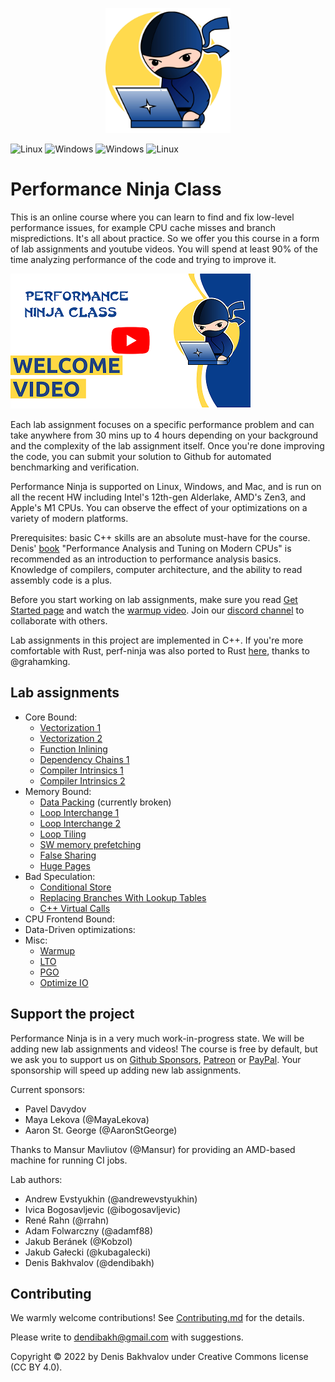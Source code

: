 <p align="center"> <img src="/logo.jpg" width=200> </p>

![Linux](https://github.com/dendibakh/perf-ninja/actions/workflows/CI_Linux_Alderlake.yml/badge.svg) ![Windows](https://github.com/dendibakh/perf-ninja/actions/workflows/CI_Macos_M1.yml/badge.svg) ![Windows](https://github.com/dendibakh/perf-ninja/actions/workflows/CI_Win_Zen3.yml/badge.svg) ![Linux](https://github.com/dendibakh/perf-ninja/actions/workflows/CI_Linux_Coffeelake.yml/badge.svg) 

# Performance Ninja Class

This is an online course where you can learn to find and fix low-level performance issues, for example CPU cache misses and branch mispredictions. It's all about practice. So we offer you this course in a form of lab assignments and youtube videos. You will spend at least 90% of the time analyzing performance of the code and trying to improve it.

[<img src="img/WelcomeVideo.png">](https://www.youtube.com/watch?v=2tzdkC6IDbo&list=PLRWO2AL1QAV6bJAU2kgB4xfodGID43Y5d)

Each lab assignment focuses on a specific performance problem and can take anywhere from 30 mins up to 4 hours depending on your background and the complexity of the lab assignment itself. Once you're done improving the code, you can submit your solution to Github for automated benchmarking and verification.

Performance Ninja is supported on Linux, Windows, and Mac, and is run on all the recent HW including Intel's 12th-gen Alderlake, AMD's Zen3, and Apple's M1 CPUs. You can observe the effect of your optimizations on a variety of modern platforms.

Prerequisites: basic C++ skills are an absolute must-have for the course. Denis' [book](https://book.easyperf.net/perf_book) "Performance Analysis and Tuning on Modern CPUs" is recommended as an introduction to performance analysis basics. Knowledge of compilers, computer architecture, and the ability to read assembly code is a plus.

Before you start working on lab assignments, make sure you read [Get Started page](GetStarted.md) and watch the [warmup video](https://youtu.be/jFRwAcIoLgQ). Join our [discord channel](https://discord.gg/8h6gEzgMDY) to collaborate with others.

Lab assignments in this project are implemented in C++. If you're more comfortable with Rust, perf-ninja was also ported to Rust [here](https://github.com/grahamking/perf-ninja-rs), thanks to @grahamking.

## Lab assignments

* Core Bound:
  * [Vectorization 1](labs/core_bound/vectorization_1)
  * [Vectorization 2](labs/core_bound/vectorization_2)
  * [Function Inlining](labs/core_bound/function_inlining_1)
  * [Dependency Chains 1](labs/core_bound/dep_chains_1)  
  * [Compiler Intrinsics 1](labs/core_bound/compiler_intrinsics_1)
  * [Compiler Intrinsics 2](labs/core_bound/compiler_intrinsics_2)
* Memory Bound:
  * [Data Packing](labs/memory_bound/data_packing) (currently broken)
  * [Loop Interchange 1](labs/memory_bound/loop_interchange_1)
  * [Loop Interchange 2](labs/memory_bound/loop_interchange_2)
  * [Loop Tiling](labs/memory_bound/loop_tiling_1)
  * [SW memory prefetching](labs/memory_bound/swmem_prefetch_1)
  * [False Sharing](labs/memory_bound/false_sharing_1)
  * [Huge Pages](labs/memory_bound/huge_pages_1)
* Bad Speculation:
  * [Conditional Store](labs/bad_speculation/conditional_store_1)
  * [Replacing Branches With Lookup Tables](labs/bad_speculation/lookup_tables_1)
  * [C++ Virtual Calls](labs/bad_speculation/virtual_call_mispredict)
* CPU Frontend Bound:
* Data-Driven optimizations:
* Misc:
  * [Warmup](labs/misc/warmup)
  * [LTO](labs/misc/lto)
  * [PGO](labs/misc/pgo)
  * [Optimize IO](labs/misc/io_opt1)

## Support the project

Performance Ninja is in a very much work-in-progress state. We will be adding new lab assignments and videos! The course is free by default, but we ask you to support us on [Github Sponsors](https://github.com/sponsors/dendibakh), [Patreon](https://www.patreon.com/dendibakh) or [PayPal](https://www.paypal.com/cgi-bin/webscr?cmd=_donations&business=TBM3NW8TKTT34&currency_code=USD&source=url). Your sponsorship will speed up adding new lab assignments.

Current sponsors:
* Pavel Davydov
* Maya Lekova (@MayaLekova)
* Aaron St. George (@AaronStGeorge)

Thanks to Mansur Mavliutov (@Mansur) for providing an AMD-based machine for running CI jobs.

Lab authors:
* Andrew Evstyukhin (@andrewevstyukhin)
* Ivica Bogosavljevic (@ibogosavljevic)
* René Rahn (@rrahn)
* Adam Folwarczny (@adamf88)
* Jakub Beránek (@Kobzol)
* Jakub Gałecki (@kubagalecki)
* Denis Bakhvalov (@dendibakh)

## Contributing

We warmly welcome contributions! See [Contributing.md](Contributing.md) for the details.

Please write to dendibakh@gmail.com with suggestions.

Copyright © 2022 by Denis Bakhvalov under Creative Commons license (CC BY 4.0).
